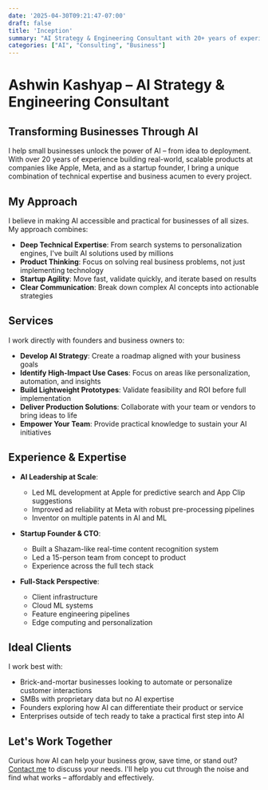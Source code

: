 ```yaml
---
date: '2025-04-30T09:21:47-07:00'
draft: false
title: 'Inception'
summary: "AI Strategy & Engineering Consultant with 20+ years of experience at Apple, Meta, and as a startup founder. Specializing in helping small businesses implement AI solutions, from strategy to deployment, with a focus on practical, scalable results."
categories: ["AI", "Consulting", "Business"]
---
```


# Ashwin Kashyap – AI Strategy & Engineering Consultant

## Transforming Businesses Through AI

I help small businesses unlock the power of AI – from idea to deployment. With over 20 years of experience building real-world, scalable products at companies like Apple, Meta, and as a startup founder, I bring a unique combination of technical expertise and business acumen to every project.

## My Approach

I believe in making AI accessible and practical for businesses of all sizes. My approach combines:

- **Deep Technical Expertise**: From search systems to personalization engines, I've built AI solutions used by millions
- **Product Thinking**: Focus on solving real business problems, not just implementing technology
- **Startup Agility**: Move fast, validate quickly, and iterate based on results
- **Clear Communication**: Break down complex AI concepts into actionable strategies

## Services

I work directly with founders and business owners to:

- **Develop AI Strategy**: Create a roadmap aligned with your business goals
- **Identify High-Impact Use Cases**: Focus on areas like personalization, automation, and insights
- **Build Lightweight Prototypes**: Validate feasibility and ROI before full implementation
- **Deliver Production Solutions**: Collaborate with your team or vendors to bring ideas to life
- **Empower Your Team**: Provide practical knowledge to sustain your AI initiatives

## Experience & Expertise

- **AI Leadership at Scale**: 
  - Led ML development at Apple for predictive search and App Clip suggestions
  - Improved ad reliability at Meta with robust pre-processing pipelines
  - Inventor on multiple patents in AI and ML

- **Startup Founder & CTO**: 
  - Built a Shazam-like real-time content recognition system
  - Led a 15-person team from concept to product
  - Experience across the full tech stack

- **Full-Stack Perspective**: 
  - Client infrastructure
  - Cloud ML systems
  - Feature engineering pipelines
  - Edge computing and personalization

## Ideal Clients

I work best with:

- Brick-and-mortar businesses looking to automate or personalize customer interactions
- SMBs with proprietary data but no AI expertise
- Founders exploring how AI can differentiate their product or service
- Enterprises outside of tech ready to take a practical first step into AI

## Let's Work Together

Curious how AI can help your business grow, save time, or stand out?  
[Contact me](/pages/contact) to discuss your needs. I'll help you cut through the noise and find what works – affordably and effectively.
